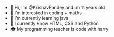 - 👋 Hi, I’m @KrishavPandey and im 11 years old 
- 👀 I’m interested in coding + maths 
- 🌱 I’m currently learning java 
- 🧠 I currently know HTML, CSS and Python 
- 🎓 My programming teacher is code with harry 
<!---
KrishavPandey/KrishavPandey is a ✨ special ✨ repository because its `README.md` (this file) appears on your GitHub profile.
You can click the Preview link to take a look at your changes.
--->
